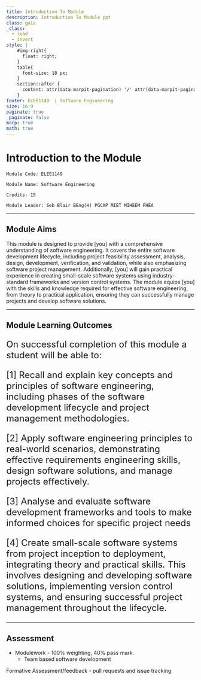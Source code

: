 ```yaml
---
title: Introduction To Module
description: Introduction To Module ppt
class: gaia
_class:
  - lead
  - invert
style: |
    #img-right{
      float: right;
    }
    table{
      font-size: 18 px;
    }
    section::after {
      content: attr(data-marpit-pagination) '/' attr(data-marpit-pagination-total);
    }
footer: ELEE1149  | Software Engineering
size: 16:9
paginate: true
_paginate: false
marp: true
math: true
---
```


<!-- _footer: "[Download as a PDF](https://github.com/UniOfGreenwich/ELEE1149-Lectures/raw/gh-pages/content/ModuleIntroduction/moduleIntroduction.pdf)" -->

# Introduction to the Module

    Module Code: ELEE1149 
    
    Module Name: Software Engineering

    Credits: 15

    Module Leader: Seb Blair BEng(H) PGCAP MIET MIHEEM FHEA

---

## Module Aims

This module is designed to provide [you] with a comprehensive understanding of software engineering. It covers the entire software development lifecycle, including project feasibility assessment, analysis, design, development, verification, and validation, while also emphasizing software project management. Additionally, [you] will gain practical experience in creating small-scale software systems using industry-standard  frameworks and version control systems. The module equips [you] with the skills and knowledge required for effective software engineering, from theory to practical application, ensuring they can successfully manage  projects and develop software solutions.

---

## Module Learning Outcomes 

<div style="font-size:24px">

On successful completion of this module a student will be able to:

[1]  Recall and explain key concepts and principles of software engineering, including phases of the software development lifecycle and project management methodologies.  

[2] Apply software engineering principles to real-world scenarios, demonstrating effective requirements engineering skills, design software solutions, and manage projects effectively.  

[3]  Analyse and evaluate software development frameworks and tools to make informed choices for specific project needs

[4]  Create small-scale software systems from project inception to deployment, integrating theory and practical skills. This involves designing and developing software solutions, implementing version control systems, and ensuring successful project management throughout the lifecycle. 

</div>

---

## Assessment

- Modulework - 100% weighting, 40% pass mark.
  - Team based software development 
  
Formative Assessment/feedback - pull requests and issue tracking.